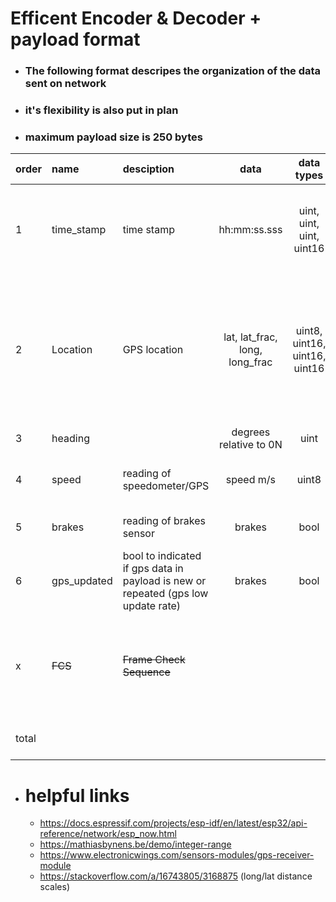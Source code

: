 # Efficent Encoder & Decoder + payload format

- ### The following format descripes the organization of the data sent on network
- ### it's flexibility is also put in plan
- ### maximum payload size is 250 bytes

| order | name | desciption | data | data types | size | comment | 
| --- | :--- | :--- | :---: | :---: | --- | :--- |
| 1 | time_stamp | time stamp | hh:mm:ss.sss | uint, uint, uint, uint16 | 5, 6, 6, 16 bits | [get high clock precision](https://stackoverflow.com/a/72409769/3168875), may later be replaced with bitfield values for compression and throughput efficency  |
| 2 | Location | GPS location | lat, lat_frac, long, long_frac | uint8, uint16, uint16, uint16 | 1, 2, 2, 2 bytes | <ul><li> Valid longitudes are from -180 to 180 degrees <li>Valid latitudes are from -85.05112878 to 85.05112878 degrees|
| 3 | heading |  | degrees relative to 0N | uint | 9 bits | | 
| 4 | speed | reading of speedometer/GPS | speed m/s | uint8 | 1 byte | data type may change later for higher presicion if needed |
| 5 | brakes | reading of brakes sensor | brakes | bool | 1 bit | data size depends on existance of other bitfield data |
| 6 | gps_updated | bool to indicated if gps data in payload is new or repeated (gps low update rate)| brakes | bool | 1 bit | data size depends on existance of other bitfield data |
| x | ~~FCS~~ | ~~Frame Check Sequence~~ | | | ~~4 bytes~~ | many frame error detection algorithm; already implemented in ESP-NOW data frame; no need to implement in the payload |
| total | | | | | 101/104 bits = 13 bytes| |

- # helpful links
  - https://docs.espressif.com/projects/esp-idf/en/latest/esp32/api-reference/network/esp_now.html
  - https://mathiasbynens.be/demo/integer-range
  - https://www.electronicwings.com/sensors-modules/gps-receiver-module
  - https://stackoverflow.com/a/16743805/3168875 (long/lat distance scales)
  